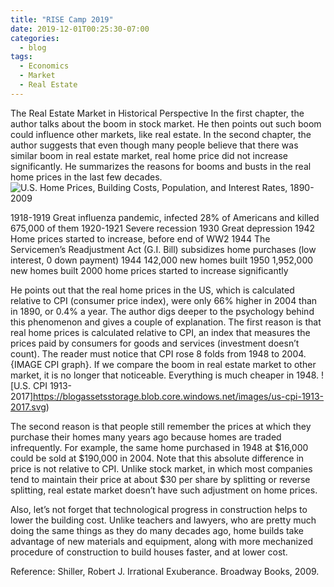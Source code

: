 ```yaml
---
title: "RISE Camp 2019"
date: 2019-12-01T00:25:30-07:00
categories:
  - blog
tags:
  - Economics
  - Market
  - Real Estate
---
```


The Real Estate Market in Historical Perspective
In the first chapter, the author talks about the boom in stock market. He then points out such boom could influence other markets, like real estate. In the second chapter, the author suggests that even though many people believe that there was similar boom in real estate market, real home price did not increase significantly. He summarizes the reasons for booms and busts in the real home prices in the last few decades.
![U.S. Home Prices, Building Costs, Population, and Interest Rates, 1890-2009](https://blogassetsstorage.blob.core.windows.net/images/us-home-prices-building-costs-population-and-interest-rates-1890-2009.png)

1918-1919 Great influenza pandemic, infected 28% of Americans and killed 675,000 of them
1920-1921 Severe recession
1930 Great depression
1942 Home prices started to increase, before end of WW2
1944 The Servicemen’s Readjustment Act (G.I. Bill) subsidizes home purchases (low interest, 0 down payment)
1944 142,000 new homes built
1950 1,952,000 new homes built
2000 home prices started to increase significantly 

He points out that the real home prices in the US, which is calculated relative to CPI (consumer price index), were only 66% higher in 2004 than in 1890, or 0.4% a year. The author digs deeper to the psychology behind this phenomenon and gives a couple of explanation. 
The first reason is that real home prices is calculated relative to CPI, an index that measures the prices paid by consumers for goods and services (investment doesn’t count). The reader must notice that CPI rose 8 folds from 1948 to 2004. {IMAGE CPI graph}. If we compare the boom in real estate market to other market, it is no longer that noticeable. Everything is much cheaper in 1948.
![U.S. CPI 1913-2017]https://blogassetsstorage.blob.core.windows.net/images/us-cpi-1913-2017.svg)

The second reason is that people still remember the prices at which they purchase their homes many years ago because homes are traded infrequently. For example, the same home purchased in 1948 at $16,000 could be sold at $190,000 in 2004. Note that this absolute difference in price is not relative to CPI. Unlike stock market, in which most companies tend to maintain their price at about $30 per share by splitting or reverse splitting, real estate market doesn’t have such adjustment on home prices. 

Also, let’s not forget that technological progress in construction helps to lower the building cost. Unlike teachers and lawyers, who are pretty much doing the same things as they do many decades ago, home builds take advantage of new materials and equipment, along with more mechanized procedure of construction to build houses faster, and at lower cost. 


Reference:
Shiller, Robert J. Irrational Exuberance. Broadway Books, 2009.
